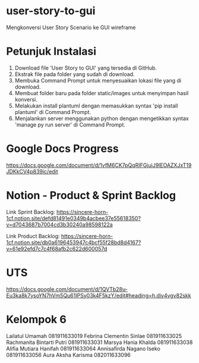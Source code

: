 # user-story-to-gui
Mengkonversi User Story Scenario ke GUI wireframe

# Petunjuk Instalasi
1. Download file 'User Story to GUI' yang tersedia di GitHub.
2. Ekstrak file pada folder yang sudah di download.
3. Membuka Command Prompt untuk menyesuaikan lokasi file yang di download.
4. Membuat folder baru pada folder static/images untuk menyimpan hasil konversi.
5. Melakukan install plantuml dengan memasukkan syntax 'pip install plantuml' di Command Prompt.
6. Menjalankan server menggunakan python dengan mengetikkan syntax 'manage py run server' di Command Prompt.

# Google Docs Progress
https://docs.google.com/document/d/1vfM6CK7pQqRIFGjuiJ9lEOAZXJxT19JDKkCV4p839ic/edit
# Notion - Product & Sprint Backlog
Link Sprint Backlog:
https://sincere-horn-1cf.notion.site/defd81491e0349b4acbee37e55618350?v=d7043687b7004cd3b30240a98598122a 

Link Product Backlog:
https://sincere-horn-1cf.notion.site/db0a6196453947c4bcf55f28bd8d4167?v=61e92efd7c7c4f68afb2c622d600057d 
# UTS
https://docs.google.com/document/d/1QVTb28u-Eu3ka8k7ysoYN7hVm5Qu61IPSy03k4F5kzY/edit#heading=h.djy4vgv82skk


# Kelompok 6
Lailatul Umamah			        081911633019
Febrina Clementin Sinlae		081911633025
Rachmanita Bintarti Putri		081911633031
Marsya Hania Khalda			    081911633038
Alifia Mutiara Hanifah		  081911633064
Annisafirda Nagano Iseko		081911633056
Aura Aksha Karisma		    	082011633096
